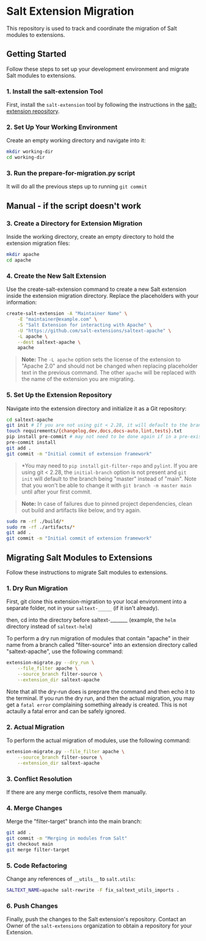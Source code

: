 # Salt Extension Migration

This repository is used to track and coordinate the migration of Salt modules to extensions.

## Getting Started

Follow these steps to set up your development environment and migrate Salt modules to extensions.

### 1. Install the salt-extension Tool

First, install the `salt-extension` tool by following the instructions in the [salt-extension
repository](https://github.com/saltstack/salt-extension).

### 2. Set Up Your Working Environment

Create an empty working directory and navigate into it:

```bash
mkdir working-dir
cd working-dir
```
### 3. Run the prepare-for-migration.py script

It will do all the previous steps up to running `git commit`

## Manual - if the script doesn't work

### 3. Create a Directory for Extension Migration

Inside the working directory, create an empty directory to hold the extension migration files:

```bash
mkdir apache
cd apache
```

### 4. Create the New Salt Extension

Use the create-salt-extension command to create a new Salt extension inside the extension migration directory. Replace
the placeholders with your information:

```bash
create-salt-extension -A "Maintainer Name" \
    -E "maintainer@example.com" \
    -S "Salt Extension for interacting with Apache" \
    -U "https://github.com/salt-extensions/saltext-apache" \
    -L apache \
    --dest saltext-apache \
    apache
```

> **Note:** The `-L apache` option sets the license of the extension to "Apache 2.0" and should not be changed when
> replacing placeholder text in the previous command. The other `apache` will be replaced with the name of the extension you are migrating.

### 5. Set Up the Extension Repository

Navigate into the extension directory and initialize it as a Git repository:

```bash
cd saltext-apache
git init # If you are not using git < 2.28, it will default to the branch being "master" instead of "main" - you won't be able to change it until after you do a commit.
touch requirements/{changelog,dev,docs,docs-auto,lint,tests}.txt
pip install pre-commit # may not need to be done again if in a pre-existing virtual environment
pre-commit install
git add .
git commit -m "Initial commit of extension framework"
```
> *You may need to `pip install` `git-filter-repo` and `pylint`.
> If you are using git < 2.28, the `initial-branch` option is not present and `git init` will default to the branch being "master" instead of "main". Note that you won't be able to change it with `git branch -m master main` until after your first commit.

> **Note:** In case of failures due to pinned project dependencies, clean out build and artifacts like below, and try again.

```bash
sudo rm -rf ./build/*
sudo rm -rf ./artifacts/*
git add .
git commit -m "Initial commit of extension framework"
```

## Migrating Salt Modules to Extensions

Follow these instructions to migrate Salt modules to extensions.

### 1. Dry Run Migration

First, git clone this extension-migration to your local environment into a separate folder, not in your `saltext-_____` (if it isn't already).

then, cd into the directory before saltext-_______ (example, the `helm` directory instead of `saltext-helm`)

To perform a dry run migration of modules that contain "apache" in their name from a branch called "filter-source" into
an extension directory called "saltext-apache", use the following command:

```bash
extension-migrate.py --dry_run \
    --file_filter apache \
    --source_branch filter-source \
    --extension_dir saltext-apache
```

Note that all the dry-run does is preprare the command and then echo it to the terminal. If you run the dry run, and then the actual migration, you may get a `fatal error` complaining something already is created. This is not actaully a fatal error and can be safely ignored.

### 2. Actual Migration

To perform the actual migration of modules, use the following command:

```bash
extension-migrate.py --file_filter apache \
    --source_branch filter-source \
    --extension_dir saltext-apache
```

### 3. Conflict Resolution

If there are any merge conflicts, resolve them manually.

### 4. Merge Changes

Merge the "filter-target" branch into the main branch:

```bash
git add .
git commit -m "Merging in modules from Salt"
git checkout main
git merge filter-target
```

### 5. Code Refactoring

Change any references of `__utils__` to `salt.utils`:

```bash
SALTEXT_NAME=apache salt-rewrite -F fix_saltext_utils_imports .
```

### 6. Push Changes

Finally, push the changes to the Salt extension's repository. Contact an Owner of the `salt-extensions` organization to
obtain a repository for your Extension.
